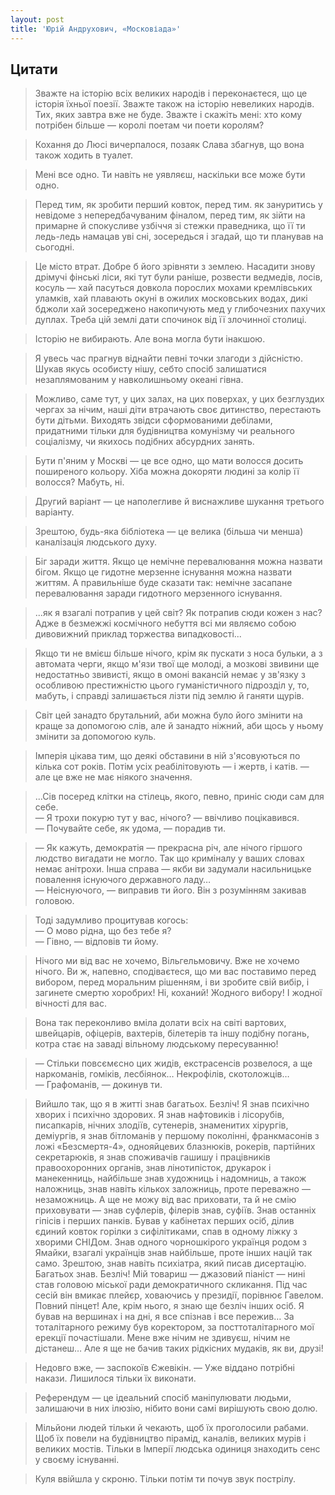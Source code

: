 ```yaml
---
layout: post
title: 'Юрій Андрухович, «Московіада»'
---
```


## Цитати
>Зважте на історію всіх великих народів і переконаєтеся, що це історія їхньої поезії. Зважте також на історію невеликих народів. Тих, яких завтра вже не буде. Зважте і скажіть мені: хто кому потрібен більше — королі поетам чи поети королям?

>Кохання до Люсі вичерпалося, позаяк Слава збагнув, що вона також ходить в туалет.

>Мені все одно. Ти навіть не уявляєш, наскільки все може бути одно.

>Перед тим, як зробити перший ковток, перед тим. як зануритись у невідоме з непередбачуваним фіналом, перед тим, як зійти на примарне й спокусливе узбіччя зі стежки праведника, що її ти ледь-ледь намацав уві сні, зосередься і згадай, що ти планував на сьогодні.

>Це місто втрат. Добре б його зрівняти з землею. Насадити знову дрімучі фінські ліси, які тут були раніше, розвести ведмедів, лосів, косуль — хай пасуться довкола порослих мохами кремлівських уламків, хай плавають окуні в ожилих московських водах, дикі бджоли хай зосереджено накопичують мед у глибочезних пахучих дуплах. Треба цій землі дати спочинок від її злочинної столиці.

>Історію не вибирають. Але вона могла бути інакшою.

>Я увесь час прагнув віднайти певні точки злагоди з дійсністю. Шукав якусь особисту нішу, себто спосіб залишатися незаплямованим у навколишньому океані гівна.

>Можливо, саме тут, у цих залах, на цих поверхах, у цих безглуздих чергах за нічим, наші діти втрачають своє дитинство, перестають бути дітьми. Виходять звідси сформованими дебілами, придатними тільки для будівництва комунізму чи реального соціалізму, чи якихось подібних абсурдних занять.

>Бути п'яним у Москві — це все одно, що мати волосся досить поширеного кольору. Хіба можна докоряти людині за колір її волосся? Мабуть, ні.

>Другий варіант — це наполегливе й виснажливе шукання третього варіанту.

>Зрештою, будь-яка бібліотека — це велика (більша чи менша) каналізація людського духу.

>Біг заради життя. Якщо це немічне перевалювання можна назвати бігом. Якщо це гидотне мерзенне існування можна назвати життям. А правильніше буде сказати так: немічне засапане перевалювання заради гидотного мерзенного існування.

>...як я взагалі потрапив у цей світ? Як потрапив сюди кожен з нас? Адже в безмежжі космічного небуття всі ми являємо собою дивовижний приклад торжества випадковості...

>Якщо ти не вмієш більше нічого, крім як пускати з носа бульки, а з автомата черги, якщо м'язи твої ще молоді, а мозкові звивини ще недостатньо звивисті, якщо в омоні вакансій немає у зв'язку з особливою престижністю цього гуманістичного підрозділ у, то, мабуть, і справді залишається лізти під землю й ганяти щурів.

>Світ цей занадто брутальний, аби можна було його змінити на краще за допомогою слів, але й занадто ніжний, аби щось у ньому змінити за допомогою куль.

>Імперія цікава тим, що деякі обставини в ній з'ясовуються по кілька сот років. Потім усіх реабілітовують — і жертв, і катів. — але це вже не має ніякого значення.

>...Сів посеред клітки на стілець, якого, певно, приніс сюди сам для себе.  
— Я трохи покурю тут у вас, нічого? — ввічливо поцікавився.  
— Почувайте себе, як удома, — порадив ти.  

> — Як кажуть, демократія — прекрасна річ, але нічого гіршого людство вигадати не могло. Так що криміналу у ваших словах немає анітрохи. Інша справа — якби ви задумали насильницьке повалення існуючого державного ладу…  
— Неіснуючого, — виправив ти його. Він з розумінням закивав головою.

>Тоді задумливо процитував когось:  
— О мово рідна, що без тебе я?  
— Гівно, — відповів ти йому.

>Нічого ми від вас не хочемо, Вільгельмовичу. Вже не хочемо нічого. Ви ж, напевно, сподіваєтеся, що ми вас поставимо перед вибором, перед моральним рішенням, і ви зробите свій вибір, і загинете смертю хоробрих! Ні, коханий! Жодного вибору! І жодної вічності для вас.

>Вона так переконливо вміла долати всіх на світі вартових, швейцарів, офіцерів, вахтерів, білетерів та іншу подібну погань, котра стає на заваді вільному людському пересуванню!

> — Стільки повсємєсно цих жидів, екстрасенсів розвелося, а ще наркоманів, гоміків, лесбіянок… Некрофілів, скотоложців…  
— Графоманів, — докинув ти.

>Вийшло так, що я в житті знав багатьох. Безліч! Я знав психічно хворих і психічно здорових. Я знав нафтовиків і лісорубів, писапкарів, нічних злодіїв, сутенерів, знаменитих хірургів, деміургів, я знав бітломанів у першому поколінні, франкмасонів з ложі «Безсмертя-4», однояйцевих блазнюків, рокерів, партійних секретарюків, я знав споживачів гашишу і працівників правоохоронних органів, знав лінотипісток, друкарок і манекенниць, найбільше знав художниць і надомниць, а також наложниць, знав навіть кількох заложниць, проте переважно — незаможниць. А ще не можу від вас приховати, та й не смію приховувати — знав суфлерів, філерів знав, суфіїв. Знав останніх гіпісів і перших панків. Бував у кабінетах перших осіб, ділив єдиний ковток горілки з сифілітиками, спав в одному ліжку з хворими СНІДом. Знав одного чорношкірого українця родом з Ямайки, взагалі українців знав найбільше, проте інших націй так само. Зрештою, знав навіть психіатра, який писав дисертацію. Багатьох знав. Безліч! Мій товариш — джазовий піаніст — нині став головою міської ради демократичного скликання. Під час сесій він вмикає плейєр, ховаючись у президії, порівнює Гавелом. Повний пінцет! Але, крім нього, я знаю ще безліч інших осіб. Я бував на вершинах і на дні, я все спізнав і все пережив… За тоталітарного режиму був коректором, за посттоталітарного мої ерекції почастішали. Мене вже нічим не здивуєш, нічим не дістанеш… Але я ще не бачив таких рідкісних мудаків, як ви, друзі!

>Недовго вже, — заспокоїв Єжевікін. — Уже віддано потрібні накази. Лишилося тільки їх виконати.

>Референдум — це ідеальний спосіб маніпулювати людьми, залишаючи в них ілюзію, нібито вони самі вирішують свою долю.

>Мільйони людей тільки й чекають, щоб їх проголосили рабами. Щоб їх повели на будівництво пірамід, каналів, великих мурів і великих мостів. Тільки в Імперії людська одиниця знаходить сенс у своєму існуванні.

>Куля ввійшла у скроню. Тільки потім ти почув звук пострілу.
